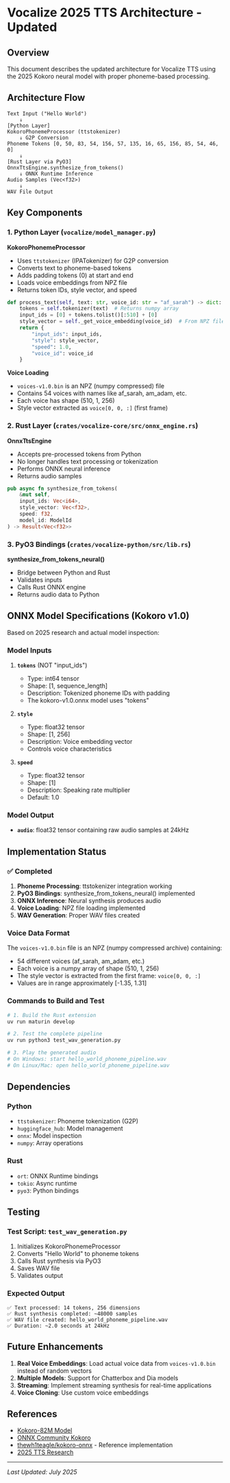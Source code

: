 # Vocalize 2025 TTS Architecture - Updated

## Overview

This document describes the updated architecture for Vocalize TTS using the 2025 Kokoro neural model with proper phoneme-based processing.

## Architecture Flow

```
Text Input ("Hello World")
    ↓
[Python Layer]
KokoroPhonemeProcessor (ttstokenizer)
    ↓ G2P Conversion
Phoneme Tokens [0, 50, 83, 54, 156, 57, 135, 16, 65, 156, 85, 54, 46, 0]
    ↓
[Rust Layer via PyO3]
OnnxTtsEngine.synthesize_from_tokens()
    ↓ ONNX Runtime Inference
Audio Samples (Vec<f32>)
    ↓
WAV File Output
```

## Key Components

### 1. Python Layer (`vocalize/model_manager.py`)

**KokoroPhonemeProcessor**
- Uses `ttstokenizer` (IPATokenizer) for G2P conversion
- Converts text to phoneme-based tokens
- Adds padding tokens (0) at start and end
- Loads voice embeddings from NPZ file
- Returns token IDs, style vector, and speed

```python
def process_text(self, text: str, voice_id: str = "af_sarah") -> dict:
    tokens = self.tokenizer(text)  # Returns numpy array
    input_ids = [0] + tokens.tolist()[:510] + [0]
    style_vector = self._get_voice_embedding(voice_id)  # From NPZ file
    return {
        "input_ids": input_ids,
        "style": style_vector,
        "speed": 1.0,
        "voice_id": voice_id
    }
```

**Voice Loading**
- `voices-v1.0.bin` is an NPZ (numpy compressed) file
- Contains 54 voices with names like af_sarah, am_adam, etc.
- Each voice has shape (510, 1, 256)
- Style vector extracted as `voice[0, 0, :]` (first frame)

### 2. Rust Layer (`crates/vocalize-core/src/onnx_engine.rs`)

**OnnxTtsEngine**
- Accepts pre-processed tokens from Python
- No longer handles text processing or tokenization
- Performs ONNX neural inference
- Returns audio samples

```rust
pub async fn synthesize_from_tokens(
    &mut self, 
    input_ids: Vec<i64>, 
    style_vector: Vec<f32>, 
    speed: f32,
    model_id: ModelId
) -> Result<Vec<f32>>
```

### 3. PyO3 Bindings (`crates/vocalize-python/src/lib.rs`)

**synthesize_from_tokens_neural()**
- Bridge between Python and Rust
- Validates inputs
- Calls Rust ONNX engine
- Returns audio data to Python

## ONNX Model Specifications (Kokoro v1.0)

Based on 2025 research and actual model inspection:

### Model Inputs

1. **`tokens`** (NOT "input_ids")
   - Type: int64 tensor
   - Shape: [1, sequence_length]
   - Description: Tokenized phoneme IDs with padding
   - The kokoro-v1.0.onnx model uses "tokens"

2. **`style`**
   - Type: float32 tensor
   - Shape: [1, 256]
   - Description: Voice embedding vector
   - Controls voice characteristics

3. **`speed`**
   - Type: float32 tensor
   - Shape: [1]
   - Description: Speaking rate multiplier
   - Default: 1.0

### Model Output

- **`audio`**: float32 tensor containing raw audio samples at 24kHz

## Implementation Status

### ✅ Completed
1. **Phoneme Processing**: ttstokenizer integration working
2. **PyO3 Bindings**: synthesize_from_tokens_neural() implemented
3. **ONNX Inference**: Neural synthesis produces audio
4. **Voice Loading**: NPZ file loading implemented
5. **WAV Generation**: Proper WAV files created

### Voice Data Format
The `voices-v1.0.bin` file is an NPZ (numpy compressed archive) containing:
- 54 different voices (af_sarah, am_adam, etc.)
- Each voice is a numpy array of shape (510, 1, 256)
- The style vector is extracted from the first frame: `voice[0, 0, :]`
- Values are in range approximately [-1.35, 1.31]

### Commands to Build and Test
```bash
# 1. Build the Rust extension
uv run maturin develop

# 2. Test the complete pipeline
uv run python3 test_wav_generation.py

# 3. Play the generated audio
# On Windows: start hello_world_phoneme_pipeline.wav
# On Linux/Mac: open hello_world_phoneme_pipeline.wav
```

## Dependencies

### Python
- `ttstokenizer`: Phoneme tokenization (G2P)
- `huggingface_hub`: Model management
- `onnx`: Model inspection
- `numpy`: Array operations

### Rust
- `ort`: ONNX Runtime bindings
- `tokio`: Async runtime
- `pyo3`: Python bindings

## Testing

### Test Script: `test_wav_generation.py`
1. Initializes KokoroPhonemeProcessor
2. Converts "Hello World" to phoneme tokens
3. Calls Rust synthesis via PyO3
4. Saves WAV file
5. Validates output

### Expected Output
```
✅ Text processed: 14 tokens, 256 dimensions
✅ Rust synthesis completed: ~48000 samples
✅ WAV file created: hello_world_phoneme_pipeline.wav
✅ Duration: ~2.0 seconds at 24kHz
```

## Future Enhancements

1. **Real Voice Embeddings**: Load actual voice data from `voices-v1.0.bin` instead of random vectors
2. **Multiple Models**: Support for Chatterbox and Dia models
3. **Streaming**: Implement streaming synthesis for real-time applications
4. **Voice Cloning**: Use custom voice embeddings

## References

- [Kokoro-82M Model](https://huggingface.co/hexgrad/Kokoro-82M)
- [ONNX Community Kokoro](https://huggingface.co/onnx-community/Kokoro-82M-v1.0-ONNX)
- [thewh1teagle/kokoro-onnx](https://github.com/thewh1teagle/kokoro-onnx) - Reference implementation
- [2025 TTS Research](https://dev.to/emojiiii/running-kokoro-82m-onnx-tts-model-in-the-browser-eeh)

---

*Last Updated: July 2025*